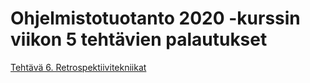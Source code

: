 # Ohjelmistotuotanto 2020 -kurssin viikon 5 tehtävien palautukset

[Tehtävä 6. Retrospektiivitekniikat](https://github.com/nikomn/ohtu-tehtavat/blob/main/retro.md)
